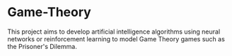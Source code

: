 # Game-Theory
This project aims to develop artificial intelligence algorithms using neural networks or reinforcement learning to model Game Theory games such as the Prisoner's Dilemma.
